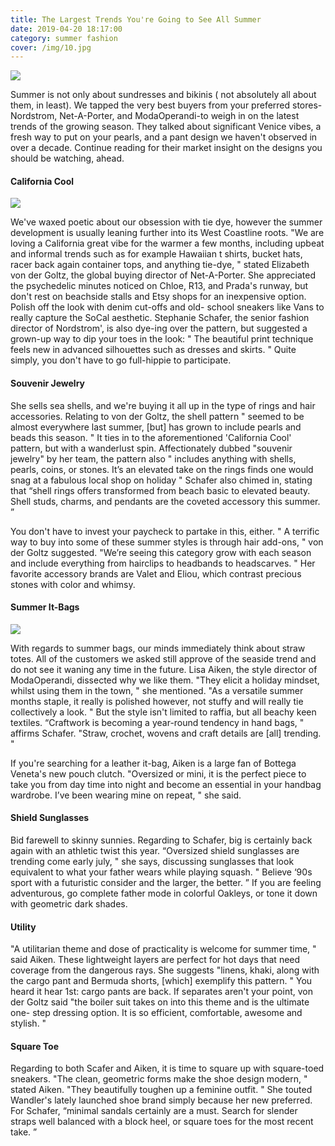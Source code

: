 ```yaml
---
title: The Largest Trends You're Going to See All Summer
date: 2019-04-20 18:17:00
category: summer fashion
cover: /img/10.jpg
---
```


![](/img/11.jpg)

Summer is not only about sundresses and bikinis ( not absolutely all about them, in least). We tapped the very best buyers from your preferred stores-Nordstrom, Net-A-Porter, and ModaOperandi-to weigh in on the latest trends of the growing season. They talked about significant Venice vibes, a fresh way to put on your pearls, and a pant design we haven't observed in over a decade. Continue reading for their market insight on the designs you should be watching, ahead.


#### California Cool

![](/img/9.jpg)

We've waxed poetic about our obsession with tie dye, however the summer development is usually leaning further into its West Coastline roots. "We are loving a California great vibe for the warmer a few months, including upbeat and informal trends such as for example Hawaiian t shirts, bucket hats, racer back again container tops, and anything tie-dye, " stated Elizabeth von der Goltz, the global buying director of Net-A-Porter. She appreciated the psychedelic minutes noticed on Chloe, R13, and Prada's runway, but don't rest on beachside stalls and Etsy shops for an inexpensive option. Polish off the look with denim cut-offs and old- school sneakers like Vans to really capture the SoCal aesthetic. Stephanie Schafer, the senior fashion director of Nordstrom', is also dye-ing over the pattern, but suggested a grown-up way to dip your toes in the look: " The beautiful print technique feels new in advanced silhouettes such as dresses and skirts. " Quite simply, you don't have to go full-hippie to participate.

<!-- more -->

#### Souvenir Jewelry

She sells sea shells, and we're buying it all up in the type of rings and hair accessories. Relating to von der Goltz, the shell pattern " seemed to be almost everywhere last summer, [but] has grown to include pearls and beads this season. " It ties in to the aforementioned 'California Cool' pattern, but with a wanderlust spin. Affectionately dubbed "souvenir jewelry" by her team, the pattern also " includes anything with shells, pearls, coins, or stones. It’s an elevated take on the rings finds one would snag at a fabulous local shop on holiday " Schafer also chimed in, stating that “shell rings offers transformed from beach basic to elevated beauty. Shell studs, charms, and pendants are the coveted accessory this summer. ”

You don't have to invest your paycheck to partake in this, either. " A terrific way to buy into some of these summer styles is through hair add-ons, " von der Goltz suggested. "We’re seeing this category grow with each season and include everything from hairclips to headbands to headscarves. " Her favorite accessory brands are Valet and Eliou, which contrast precious stones with color and whimsy.

#### Summer It-Bags

![](/img/10.jpg)

With regards to summer bags, our minds immediately think about straw totes. All of the customers we asked still approve of the seaside trend and do not see it waning any time in the future. Lisa Aiken, the style director of ModaOperandi, dissected why we like them. "They elicit a holiday mindset, whilst using them in the town, " she mentioned. "As a versatile summer months staple, it really is polished however, not stuffy and will really tie collectively a look. " But the style isn't limited to raffia, but all beachy keen textiles. “Craftwork is becoming a year-round tendency in hand bags, " affirms Schafer. "Straw, crochet, wovens and craft details are [all] trending. "

If you're searching for a leather it-bag, Aiken is a large fan of Bottega Veneta's new pouch clutch. "Oversized or mini, it is the perfect piece to take you from day time into night and become an essential in your handbag wardrobe. I’ve been wearing mine on repeat, " she said.

#### Shield Sunglasses

Bid farewell to skinny sunnies. Regarding to Schafer, big is certainly back again with an athletic twist this year. “Oversized shield sunglasses are trending come early july, " she says, discussing sunglasses that look equivalent to what your father wears while playing squash. " Believe ‘90s sport with a futuristic consider and the larger, the better. ” If you are feeling adventurous, go complete father mode in colorful Oakleys, or tone it down with geometric dark shades.

#### Utility

"A utilitarian theme and dose of practicality is welcome for summer time, " said Aiken. These lightweight layers are perfect for hot days that need coverage from the dangerous rays. She suggests "linens, khaki, along with the cargo pant and Bermuda shorts, [which] exemplify this pattern. " You heard it hear 1st: cargo pants are back. If separates aren't your point, von der Goltz said "the boiler suit takes on into this theme and is the ultimate one- step dressing option. It is so efficient, comfortable, awesome and stylish. "

#### Square Toe

Regarding to both Scafer and Aiken, it is time to square up with square-toed sneakers. "The clean, geometric forms make the shoe design modern, " stated Aiken. "They beautifully toughen up a feminine outfit. " She touted Wandler's lately launched shoe brand simply because her new preferred. For Schafer, “minimal sandals certainly are a must. Search for slender straps well balanced with a block heel, or square toes for the most recent take. ”